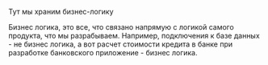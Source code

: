 Тут мы храним бизнес-логику

Бизнес логика, это все, что связано напрямую с логикой самого продукта, что мы разрабываем.
Например, подключения к базе данных - не бизнес логика, а вот расчет стоимости кредита в банке при разработке банковского приложение - бизнес логика.
